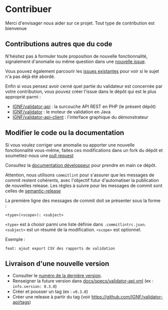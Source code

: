 # Contribuer

Merci d'envisager nous aider sur ce projet. Tout type de contribution est bienvenue

## Contributions autres que du code

N'hésitez pas à formuler toute proposition de nouvelle fonctionnalité, signalement d'anomalie ou même question dans une [nouvelle issue](https://github.com/IGNF/validator-api/issues/new/choose).

Vous pouvez également parcourir les [issues existantes](https://github.com/IGNF/validator-api/issues) pour voir si le sujet n'a pas déjà été abordé.

Enfin si vous pensez avoir cerné quel partie du validateur est concernée par votre contribution, vous pouvez créer l'issue dans le dépôt qui est le plus approprié parmi :

* [IGNF/validator-api](https://github.com/IGNF/validator-api) : la surcouche API REST en PHP (le présent dépôt)
* [IGNF/validator](https://github.com/IGNF/validator) : le moteur de validation en Java
* [IGNF/validator-api-client](https://github.com/IGNF/validator-api-client/) : l'interface graphique du démonstrateur

## Modifier le code ou la documentation

Si vous voulez corriger une anomalie ou apporter une nouvelle fonctionnalité vous-même, faites ces modifications dans un fork du dépôt et soumettez-nous une [pull request](https://docs.github.com/fr/pull-requests/collaborating-with-pull-requests/proposing-changes-to-your-work-with-pull-requests/about-pull-requests)

Consultez la [documentation développeur](docs/developer-guide.md) pour prendre en main ce dépôt.

Attention, nous utilisons `commitlint` pour s'assurer que les messages de commit restent cohérents, avec l'objectif futur d'automatiser la publication de nouvelles release.  Les règles à suivre pour les messages de commit sont celles de [semantic-release](https://github.com/semantic-release/semantic-release)

La première ligne des messages de commit doit se présenter sous la forme :

`<type>(<scope>): <subject>`

`<type>` est à choisir parmi une liste définie dans `.commitlintrc.json`. `<subject>` est un résumé de la modification. `<scope>` est optionnel.

Exemple :

`feat: ajout export CSV des rapports de validation`

## Livraison d'une nouvelle version

* Consulter le [numéro de la dernière version](https://github.com/IGNF/validator-api/tags).
* Renseigner la future version dans [docs/specs/validator-api.yml](docs/specs/validator-api.yml) (ex : `info.version: 0.3.0`)
* Créer et pousser un tag (ex : `v0.3.0`)
* Créer une release à partir du tag (voir https://github.com/IGNF/validator-api/tags)
